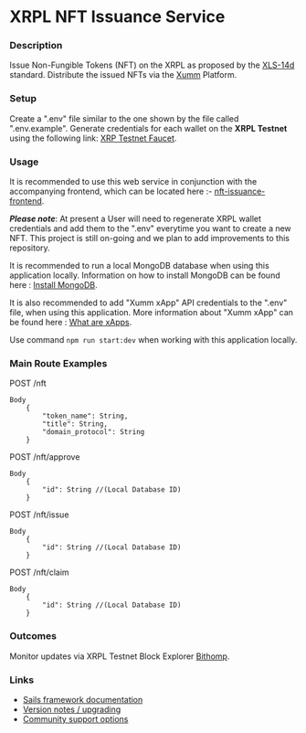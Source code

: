 # XRPL NFT Issuance Service


### Description

Issue Non-Fungible Tokens (NFT) on the XRPL as proposed by the [XLS-14d](https://github.com/XRPLF/XRPL-Standards/discussions/30) standard. Distribute the issued NFTs via the [Xumm](https://xumm.readme.io/docs/introduction) Platform. 


### Setup

Create a ".env" file similar to the one shown by the file called ".env.example". Generate credentials for each wallet on the **XRPL Testnet** using the following link: [XRP Testnet Faucet](https://xrpl.org/xrp-testnet-faucet.html).


### Usage

It is recommended to use this web service in conjunction with the accompanying frontend, which can be located here :- [nft-issuance-frontend](https://github.com/Vivid-IOV-Labs/nft-issuance-frontend).

**_Please note_**: At present a User will need to regenerate XRPL wallet credentials and add them to the ".env" everytime you want to create a new NFT. This project is still on-going and we plan to add improvements to this repository.

It is recommended to run a local MongoDB database when using this application locally. Information on how to install MongoDB can be found here : [Install MongoDB](https://docs.mongodb.com/guides/server/install/).

It is also recommended to add "Xumm xApp" API credentials to the ".env" file, when using this application. More information about "Xumm xApp" can be found here : [What are xApps](https://xumm.readme.io/docs/what-are-xapps).

Use command ```npm run start:dev``` when working with this application locally. 


### Main Route Examples

POST /nft

    Body
        {
            "token_name": String,
            "title": String,
            "domain_protocol": String
        }


POST /nft/approve

    Body
        {
            "id": String //(Local Database ID)
        }


POST /nft/issue

    Body
        {
            "id": String //(Local Database ID)
        }


POST /nft/claim

    Body
        {
            "id": String //(Local Database ID)
        }


### Outcomes

Monitor updates via XRPL Testnet Block Explorer [Bithomp](https://test.bithomp.com).


### Links

+ [Sails framework documentation](https://sailsjs.com/get-started)
+ [Version notes / upgrading](https://sailsjs.com/documentation/upgrading)
+ [Community support options](https://sailsjs.com/support)
